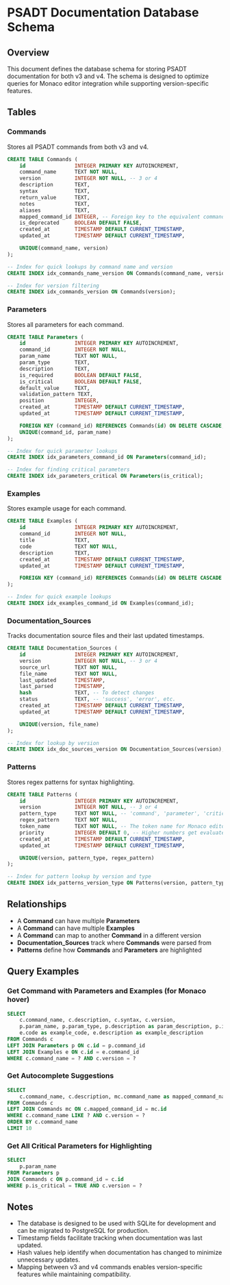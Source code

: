 # PSADT Documentation Database Schema

## Overview
This document defines the database schema for storing PSADT documentation for both v3 and v4. The schema is designed to optimize queries for Monaco editor integration while supporting version-specific features.

## Tables

### Commands
Stores all PSADT commands from both v3 and v4.

```sql
CREATE TABLE Commands (
    id                INTEGER PRIMARY KEY AUTOINCREMENT,
    command_name      TEXT NOT NULL,
    version           INTEGER NOT NULL, -- 3 or 4
    description       TEXT,
    syntax            TEXT,
    return_value      TEXT,
    notes             TEXT,
    aliases           TEXT,
    mapped_command_id INTEGER, -- Foreign key to the equivalent command in the other version
    is_deprecated     BOOLEAN DEFAULT FALSE,
    created_at        TIMESTAMP DEFAULT CURRENT_TIMESTAMP,
    updated_at        TIMESTAMP DEFAULT CURRENT_TIMESTAMP,

    UNIQUE(command_name, version)
);

-- Index for quick lookups by command name and version
CREATE INDEX idx_commands_name_version ON Commands(command_name, version);

-- Index for version filtering
CREATE INDEX idx_commands_version ON Commands(version);
```

### Parameters
Stores all parameters for each command.

```sql
CREATE TABLE Parameters (
    id                INTEGER PRIMARY KEY AUTOINCREMENT,
    command_id        INTEGER NOT NULL,
    param_name        TEXT NOT NULL,
    param_type        TEXT,
    description       TEXT,
    is_required       BOOLEAN DEFAULT FALSE,
    is_critical       BOOLEAN DEFAULT FALSE,
    default_value     TEXT,
    validation_pattern TEXT,
    position          INTEGER,
    created_at        TIMESTAMP DEFAULT CURRENT_TIMESTAMP,
    updated_at        TIMESTAMP DEFAULT CURRENT_TIMESTAMP,

    FOREIGN KEY (command_id) REFERENCES Commands(id) ON DELETE CASCADE,
    UNIQUE(command_id, param_name)
);

-- Index for quick parameter lookups
CREATE INDEX idx_parameters_command_id ON Parameters(command_id);

-- Index for finding critical parameters
CREATE INDEX idx_parameters_critical ON Parameters(is_critical);
```

### Examples
Stores example usage for each command.

```sql
CREATE TABLE Examples (
    id                INTEGER PRIMARY KEY AUTOINCREMENT,
    command_id        INTEGER NOT NULL,
    title             TEXT,
    code              TEXT NOT NULL,
    description       TEXT,
    created_at        TIMESTAMP DEFAULT CURRENT_TIMESTAMP,
    updated_at        TIMESTAMP DEFAULT CURRENT_TIMESTAMP,

    FOREIGN KEY (command_id) REFERENCES Commands(id) ON DELETE CASCADE
);

-- Index for quick example lookups
CREATE INDEX idx_examples_command_id ON Examples(command_id);
```

### Documentation_Sources
Tracks documentation source files and their last updated timestamps.

```sql
CREATE TABLE Documentation_Sources (
    id                INTEGER PRIMARY KEY AUTOINCREMENT,
    version           INTEGER NOT NULL, -- 3 or 4
    source_url        TEXT NOT NULL,
    file_name         TEXT NOT NULL,
    last_updated      TIMESTAMP,
    last_parsed       TIMESTAMP,
    hash              TEXT, -- To detect changes
    status            TEXT, -- 'success', 'error', etc.
    created_at        TIMESTAMP DEFAULT CURRENT_TIMESTAMP,
    updated_at        TIMESTAMP DEFAULT CURRENT_TIMESTAMP,

    UNIQUE(version, file_name)
);

-- Index for lookup by version
CREATE INDEX idx_doc_sources_version ON Documentation_Sources(version);
```

### Patterns
Stores regex patterns for syntax highlighting.

```sql
CREATE TABLE Patterns (
    id                INTEGER PRIMARY KEY AUTOINCREMENT,
    version           INTEGER NOT NULL, -- 3 or 4
    pattern_type      TEXT NOT NULL, -- 'command', 'parameter', 'critical_parameter', etc.
    regex_pattern     TEXT NOT NULL,
    token_name        TEXT NOT NULL, -- The token name for Monaco editor
    priority          INTEGER DEFAULT 0, -- Higher numbers get evaluated first
    created_at        TIMESTAMP DEFAULT CURRENT_TIMESTAMP,
    updated_at        TIMESTAMP DEFAULT CURRENT_TIMESTAMP,

    UNIQUE(version, pattern_type, regex_pattern)
);

-- Index for pattern lookup by version and type
CREATE INDEX idx_patterns_version_type ON Patterns(version, pattern_type);
```

## Relationships

- A **Command** can have multiple **Parameters**
- A **Command** can have multiple **Examples**
- A **Command** can map to another **Command** in a different version
- **Documentation_Sources** track where **Commands** were parsed from
- **Patterns** define how **Commands** and **Parameters** are highlighted

## Query Examples

### Get Command with Parameters and Examples (for Monaco hover)
```sql
SELECT 
    c.command_name, c.description, c.syntax, c.version,
    p.param_name, p.param_type, p.description as param_description, p.is_required, p.is_critical, p.default_value,
    e.code as example_code, e.description as example_description
FROM Commands c
LEFT JOIN Parameters p ON c.id = p.command_id
LEFT JOIN Examples e ON c.id = e.command_id
WHERE c.command_name = ? AND c.version = ?
```

### Get Autocomplete Suggestions
```sql
SELECT 
    c.command_name, c.description, mc.command_name as mapped_command_name
FROM Commands c
LEFT JOIN Commands mc ON c.mapped_command_id = mc.id
WHERE c.command_name LIKE ? AND c.version = ?
ORDER BY c.command_name
LIMIT 10
```

### Get All Critical Parameters for Highlighting
```sql
SELECT 
    p.param_name
FROM Parameters p
JOIN Commands c ON p.command_id = c.id
WHERE p.is_critical = TRUE AND c.version = ?
```

## Notes
- The database is designed to be used with SQLite for development and can be migrated to PostgreSQL for production.
- Timestamp fields facilitate tracking when documentation was last updated.
- Hash values help identify when documentation has changed to minimize unnecessary updates.
- Mapping between v3 and v4 commands enables version-specific features while maintaining compatibility.
